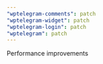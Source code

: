 ```yaml
---
"wptelegram-comments": patch
"wptelegram-widget": patch
"wptelegram-login": patch
"wptelegram": patch
---
```


Performance improvements
